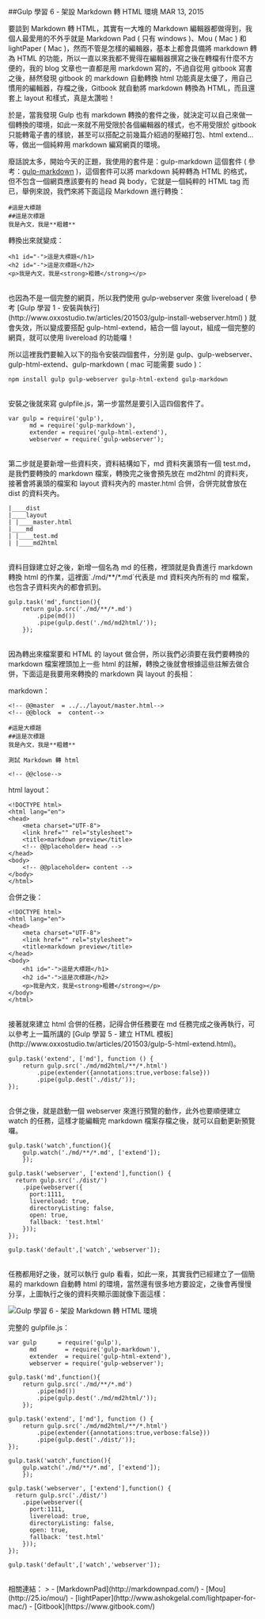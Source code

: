 <!-- @@master  = ../../_layout.html-->

<!-- @@block  =  jsBottom-->

<include src="../../_articles-js.html"></include>

<!-- @@close-->

<!-- @@block  =  css-->

<include src="../../_articles-css.html"></include>

<!-- @@close-->

<!-- @@block  =  articles-social-->

<include src="../../_articles-social.html"></include>

<!-- @@close-->

<!-- @@block  =  articles-footer-->

<include src="../../_articles.html"></include>

<!-- @@close-->

<!-- @@block  =  meta-->

<meta property="article:published_time" content="2015-03-13T23:25:00+01:00">

<meta name="keywords" content="gulp,markdown,markdown to html,gulp-markdown">

<meta name="description" content="當我發現 Gulp 也有 markdown 轉換的套件之後，就決定可以自己來做一個轉換的環境，如此一來就不用受限於各個編輯器的樣式，也不用受限於 gitbook 只能轉電子書的樣貌，甚至可以搭配之前幾篇介紹過的壓縮打包、html extend...等，做出一個純粹用 markdown 編寫網頁的環境。">

<meta itemprop="name" content="Gulp 學習 6 - 架設 Markdown 轉 HTML 環境 - OXXO.STUDIO">

<meta itemprop="image" content="http://www.oxxostudio.tw/img/articles/201503/20150313_1_01b.jpg">

<meta itemprop="description" content="當我發現 Gulp 也有 markdown 轉換的套件之後，就決定可以自己來做一個轉換的環境，如此一來就不用受限於各個編輯器的樣式，也不用受限於 gitbook 只能轉電子書的樣貌，甚至可以搭配之前幾篇介紹過的壓縮打包、html extend...等，做出一個純粹用 markdown 編寫網頁的環境。">

<meta property="og:title" content="Gulp 學習 6 - 架設 Markdown 轉 HTML 環境 - OXXO.STUDIO">

<meta property="og:url" content="http://www.oxxostudio.tw/articles/201503/gulp-6-markdown-to-html.html">

<meta property="og:image" content="http://www.oxxostudio.tw/img/articles/201503/20150313_1_01b.jpg">

<meta property="og:description" content="當我發現 Gulp 也有 markdown 轉換的套件之後，就決定可以自己來做一個轉換的環境，如此一來就不用受限於各個編輯器的樣式，也不用受限於 gitbook 只能轉電子書的樣貌，甚至可以搭配之前幾篇介紹過的壓縮打包、html extend...等，做出一個純粹用 markdown 編寫網頁的環境。">

<title>Gulp 學習 6 - 架設 Markdown 轉 HTML 環境 - OXXO.STUDIO</title> 

<!-- @@close-->

<!-- @@block  =  articles-content--> 

##Gulp 學習 6 - 架設 Markdown 轉 HTML 環境  <span class="article-date" tag="web"><i></i>MAR 13, 2015</span>

要談到 Markdown 轉 HTML，其實有一大堆的 Markdown 編輯器都做得到，我個人最愛用的不外乎就是 Markdown Pad ( 只有 windows )、Mou ( Mac ) 和 lightPaper ( Mac )，然而不管是怎樣的編輯器，基本上都會具備將 markdown 轉為 HTML 的功能，所以一直以來我都不覺得在編輯器撰寫之後在轉檔有什麼不方便的，我的 blog 文章也一直都是用 markdown 寫的，不過自從用 gitbook 寫書之後，赫然發現 gitbook 的 markdown 自動轉換 html 功能真是太優了，用自己慣用的編輯器，存檔之後，Gitbook 就自動將 markdown 轉換為 HTML，而且還套上 layout 和樣式，真是太讚啦！

於是，當我發現 Gulp 也有 markdown 轉換的套件之後，就決定可以自己來做一個轉換的環境，如此一來就不用受限於各個編輯器的樣式，也不用受限於 gitbook 只能轉電子書的樣貌，甚至可以搭配之前幾篇介紹過的壓縮打包、html extend...等，做出一個純粹用 markdown 編寫網頁的環境。

廢話說太多，開始今天的正題，我使用的套件是：gulp-markdown 這個套件 ( 參考：[gulp-markdown](https://www.npmjs.com/package/gulp-markdown) )，這個套件可以將 markdown 純粹轉為 HTML 的格式，但不包含一個網頁應該要有的 head 與 body，它就是一個純粹的 HTML tag 而已，舉例來說，我們來將下面這段 Markdown 進行轉換：

	#這是大標題
	##這是次標題
	我是內文，我是**粗體**
	
轉換出來就變成：

	<h1 id="-">這是大標題</h1>
	<h2 id="-">這是次標題</h2>
	<p>我是內文，我是<strong>粗體</strong></p>

<br/>
也因為不是一個完整的網頁，所以我們使用 gulp-webserver 來做 livereload ( 參考 [Gulp 學習 1 - 安裝與執行](http://www.oxxostudio.tw/articles/201503/gulp-install-webserver.html) ) 就會失效，所以變成要搭配 gulp-html-extend，結合一個 layout，組成一個完整的網頁，就可以使用  livereload 的功能囉！

所以這裡我們要輸入以下的指令安裝四個套件，分別是 gulp、gulp-webserver、gulp-html-extend、gulp-markdown ( mac 可能需要 sudo )：

	npm install gulp gulp-webserver gulp-html-extend gulp-markdown

<br/>
安裝之後就來寫 gulpfile.js，第一步當然是要引入這四個套件了。

	var gulp = require('gulp'),
	      md = require('gulp-markdown'),
	      extender = require('gulp-html-extend'),
	      webserver = require('gulp-webserver');
	      
<br/>
第二步就是要新增一些資料夾，資料結構如下，md 資料夾裏頭有一個 test.md，是我們要轉換的 markdown 檔案，轉換完之後會預先放在 md2html 的資料夾，接著會將裏頭的檔案和 layout 資料夾內的 master.html 合併，合併完就會放在 dist 的資料夾內。

	|____dist
	|____layout
	| |____master.html
	|____md
	| |____test.md
	| |____md2html

<br/>
資料目錄建立好之後，新增一個名為 md 的任務，裡頭就是負責進行 markdown 轉換 html 的作業，這裡面`./md/**/*.md`代表是 md 資料夾內所有的 md 檔案，也包含子資料夾內的都會抓到。

	gulp.task('md',function(){
	    return gulp.src('./md/**/*.md')
	        .pipe(md())
	        .pipe(gulp.dest('./md/md2html/'));
		});
		
<br/>
因為轉出來檔案要和 HTML 的 layout 做合併，所以我們必須要在我們要轉換的 markdown 檔案裡頭加上一些 html 的註解，轉換之後就會根據這些註解去做合併，下面這是我要用來轉換的 markdown 與 layout 的長相：

markdown：

	<!-- @@master  = ../../layout/master.html-->
	<!-- @@block  =  content-->
	
	#這是大標題
	##這是次標題
	我是內文，我是**粗體**
	
	測試 Markdown 轉 html
	
	<!-- @@close-->

html layout：

	<!DOCTYPE html>
	<html lang="en">
	<head>
		<meta charset="UTF-8">
		<link href="" rel="stylesheet">
		<title>markdown preview</title>
		<!-- @@placeholder= head -->
	</head>
	<body>
		<!-- @@placeholder= content -->
	</body>
	</html>

合併之後：

	<!DOCTYPE html>
	<html lang="en">
	<head>
		<meta charset="UTF-8">
		<link href="" rel="stylesheet">
		<title>markdown preview</title>
	</head>
	<body>
		<h1 id="-">這是大標題</h1>
		<h2 id="-">這是次標題</h2>
		<p>我是內文，我是<strong>粗體</strong></p>
	</body>
	</html>
	
<br/>
接著就來建立 html 合併的任務，記得合併任務要在 md 任務完成之後再執行，可以參考上一篇所講的 [Gulp 學習 5 - 建立 HTML 模板](http://www.oxxostudio.tw/articles/201503/gulp-5-html-extend.html)。

	gulp.task('extend', ['md'], function () {
	    return gulp.src('./md/md2html/**/*.html')
	        .pipe(extender({annotations:true,verbose:false}))
	        .pipe(gulp.dest('./dist/'));
	});
	
<br/>
合併之後，就是啟動一個 webserver 來進行預覽的動作，此外也要順便建立 watch 的任務，這樣才能編輯完 markdown 檔案存檔之後，就可以自動更新預覽囉。

	gulp.task('watch',function(){
		gulp.watch('./md/**/*.md', ['extend']);
		});
	
	gulp.task('webserver', ['extend'],function() {
	  return gulp.src('./dist/')
	    .pipe(webserver({
	      port:1111,
	      livereload: true,
	      directoryListing: false,
	      open: true,
	      fallback: 'test.html'
	    }));
	});

	gulp.task('default',['watch','webserver']);
	
<br/>
任務都用好之後，就可以執行 gulp 看看，如此一來，其實我們已經建立了一個簡易的 markdown 自動轉 html 的環境，當然還有很多地方要設定，之後會再慢慢分享，上圖執行之後的資料夾顯示圖就像下面這樣：

![Gulp 學習 6 - 架設 Markdown 轉 HTML 環境](/img/articles/201503/20150313_1_02.jpg)

完整的 gulpfile.js：

	var gulp      = require('gulp'),
		  md        = require('gulp-markdown'),
		  extender  = require('gulp-html-extend'),
		  webserver = require('gulp-webserver');
	
	gulp.task('md',function(){
	    return gulp.src('./md/**/*.md')
	        .pipe(md())
	        .pipe(gulp.dest('./md/md2html/'));
		});
	
	gulp.task('extend', ['md'], function () {
	    return gulp.src('./md/md2html/**/*.html')
	        .pipe(extender({annotations:true,verbose:false}))
	        .pipe(gulp.dest('./dist/'));
	});
	
	gulp.task('watch',function(){
		gulp.watch('./md/**/*.md', ['extend']);
		});
	
	gulp.task('webserver', ['extend'],function() {
	  return gulp.src('./dist/')
	    .pipe(webserver({
	      port:1111,
	      livereload: true,
	      directoryListing: false,
	      open: true,
	      fallback: 'test.html'
	    }));
	});
	
	gulp.task('default',['watch','webserver']);

<br/>
相關連結：
>
- [MarkdownPad](http://markdownpad.com/)
- [Mou](http://25.io/mou/)
- [lightPaper](http://www.ashokgelal.com/lightpaper-for-mac/)
- [Gitbook](https://www.gitbook.com/)	

<!-- @@close-->